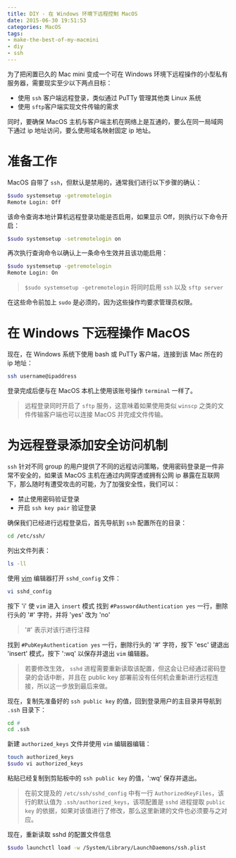 ```yaml
---
title: DIY - 在 Windows 环境下远程控制 MacOS
date: 2015-06-30 19:51:53
categories: MacOS
tags: 
- make-the-best-of-my-macmini 
- diy
- ssh
---
```


为了把闲置已久的 Mac mini 变成一个可在 Windows 环境下远程操作的小型私有服务器，需要现实至少以下两点目标：
 - 使用 `ssh` 客户端远程登录，类似通过 PuTTy 管理其他类 Linux 系统
 - 使用 `sftp`客户端实现文件传输的需求

同时，要确保 MacOS 主机与客户端主机在网络上是互通的，要么在同一局域网下通过 ip 地址访问，要么使用域名映射固定 ip 地址。

<!-- more -->

准备工作
===

MacOS 自带了 `ssh`，但默认是禁用的，通常我们进行以下步骤的确认：

``` bash
$sudo systemsetup -getremotelogin
Remote Login: Off
```
该命令查询本地计算机远程登录功能是否启用，如果显示 Off，则执行以下命令开启：
``` bash
$sudo systemsetup -setremotelogin on
```
再次执行查询命令以确认上一条命令生效并且该功能启用：
``` bash
$sudo systemsetup -getremotelogin
Remote Login: On
```

> `$sudo systemsetup -getremotelogin` 将同时启用 `ssh` 以及 `sftp server`

在这些命令前加上 `sudo` 是必须的，因为这些操作均要求管理员权限。

在 Windows 下远程操作 MacOS
===
现在，在 Windows 系统下使用 bash 或 PuTTy 客户端，连接到该 Mac 所在的 ip 地址：
``` bash
ssh username@ipaddress
```
登录完成后便与在 MacOS 本机上使用该账号操作 `terminal` 一样了。

> 远程登录同时开启了 `sftp` 服务，这意味着如果使用类似 `winscp` 之类的文件传输客户端也可以连接 MacOS 并完成文件传输。

为远程登录添加安全访问机制
===
`ssh` 针对不同 group 的用户提供了不同的远程访问策略，使用密码登录是一件非常不安全的，如果该 MacOS 主机在通过内网穿透或拥有公网 ip 暴露在互联网下，那么随时有遭受攻击的可能，为了加强安全性，我们可以：
- 禁止使用密码验证登录
- 开启 `ssh key pair` 验证登录

确保我们已经进行远程登录后，首先导航到 `ssh` 配置所在的目录：
``` bash
cd /etc/ssh/
```
列出文件列表：
``` bash
ls -ll
```
使用 [vim](https://github.com/vim/vim) 编辑器打开 `sshd_config` 文件：
``` bash
vi sshd_config
```
按下 'i' 使 `vim` 进入 `insert` 模式
找到 `#PasswordAuthentication yes` 一行，删除行头的 '#' 字符，并将 'yes' 改为 'no'
> '#' 表示对该行进行注释

找到 `#PubKeyAuthentication yes` 一行，删除行头的 '#' 字符，按下 'esc' 键退出 'insert' 模式，按下 ':wq' 以保存并退出 `vim` 编辑器。
> 若要修改生效， `sshd` 进程需要重新读取该配置，但这会让已经通过密码登录的会话中断，并且在 public key 部署前没有任何机会重新进行远程连接，所以这一步放到最后来做。

现在，复制先准备好的 `ssh public key` 的值，回到登录用户的主目录并导航到 `.ssh` 目录下：
``` bash
cd #
cd .ssh
```
新建 `authorized_keys` 文件并使用 `vim` 编辑器编辑：
``` bash
touch authorized_keys
$sudo vi authorized_keys
```
粘贴已经复制到剪贴板中的 `ssh public key` 的值，':wq' 保存并退出。
> 在前文提及的 `/etc/ssh/sshd_config` 中有一行 `AuthorizedKeyFiles`，该行的默认值为 `.ssh/authorized_keys`，该项配置是 `sshd` 进程提取 `public key` 的依据，如果对该值进行了修改，那么这里新建的文件也必须要与之对应。

现在，重新读取 sshd 的配置文件信息
``` bash
$sudo launchctl load -w /System/Library/LaunchDaemons/ssh.plist
```